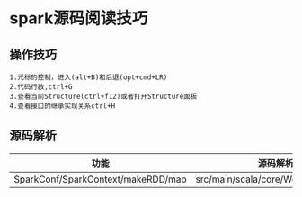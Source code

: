 # spark源码阅读技巧

## 操作技巧
```textmate
1.光标的控制，进入(alt+B)和后退(opt+cmd+LR)
2.代码行数,ctrl+G
3.查看当前Structure(ctrl+f12)或者打开Structure面板
4.查看接口的继承实现关系ctrl+H
```

## 源码解析

| 功能  | 源码解析 |
|---| ----- |
| SparkConf/SparkContext/makeRDD/map  | src/main/scala/core/WordCount.scala |


